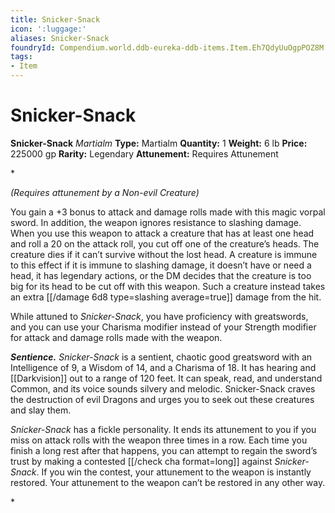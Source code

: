 ```yaml
---
title: Snicker-Snack
icon: ':luggage:'
aliases: Snicker-Snack
foundryId: Compendium.world.ddb-eureka-ddb-items.Item.Eh7QdyUuOgpPOZ8M
tags:
- Item
---
```


# Snicker-Snack

**Snicker-Snack**
_Martialm_
**Type:** Martialm
**Quantity:** 1
**Weight:** 6 lb
**Price:** 225000 gp
**Rarity:** Legendary
**Attunement:** Requires Attunement

*<div class="item-attunement"><i>(Requires attunement by a Non-evil Creature)</i><p>You gain a +3 bonus to attack and damage rolls made with this magic vorpal sword. In addition, the weapon ignores resistance to slashing damage. When you use this weapon to attack a creature that has at least one head and roll a 20 on the attack roll, you cut off one of the creature’s heads. The creature dies if it can’t survive without the lost head. A creature is immune to this effect if it is immune to slashing damage, it doesn’t have or need a head, it has legendary actions, or the DM decides that the creature is too big for its head to be cut off with this weapon. Such a creature instead takes an extra  [[/damage 6d8 type=slashing average=true]] damage from the hit.

While attuned to *Snicker-Snack*, you have proficiency with greatswords, and you can use your Charisma modifier instead of your Strength modifier for attack and damage rolls made with the weapon.

***Sentience.*** *Snicker-Snack* is a sentient, chaotic good greatsword with an Intelligence of 9, a Wisdom of 14, and a Charisma of 18. It has hearing and [[Darkvision]] out to a range of 120 feet. It can speak, read, and understand Common, and its voice sounds silvery and melodic. Snicker-Snack craves the destruction of evil Dragons and urges you to seek out these creatures and slay them.

*Snicker-Snack* has a fickle personality. It ends its attunement to you if you miss on attack rolls with the weapon three times in a row. Each time you finish a long rest after that happens, you can attempt to regain the sword’s trust by making a contested [[/check cha format=long]] against *Snicker-Snack*. If you win the contest, your attunement to the weapon is instantly restored. Your attunement to the weapon can’t be restored in any other way.</p>*